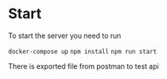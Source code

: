 # Start
To start the server you need to run 

`docker-compose up`
`npm install`
`npm run start`

There is exported file from postman to test api
